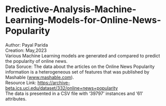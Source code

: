 # Predictive-Analysis-Machine-Learning-Models-for-Online-News-Popularity
Author: Payal Parida
<br>
Creation: May,2023
<br>
Various Machine Learning models are generated and compared to predict the popularity of online news.
<br>
Data Soruce: The data about the articles on the Online News Popularity information is a heterogeneous set of features that was published by Mashable (www.mashable.com). 
<br>
Resource Link: https://archive-beta.ics.uci.edu/dataset/332/online+news+popularity 
<br>
The data is presented in a CSV file with ‘39797’ instances and ‘61’ attributes.

